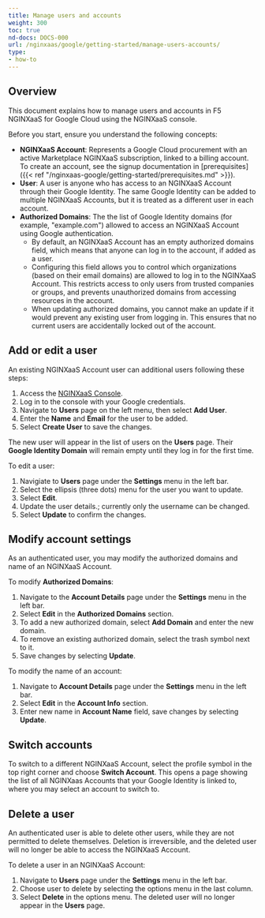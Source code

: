 ```yaml
---
title: Manage users and accounts
weight: 300
toc: true
nd-docs: DOCS-000
url: /nginxaas/google/getting-started/manage-users-accounts/
type:
- how-to
---
```


## Overview

This document explains how to manage users and accounts in F5 NGINXaaS for Google Cloud using the NGINXaaS console. 

Before you start, ensure you understand the following concepts:

- **NGINXaaS Account**: Represents a Google Cloud procurement with an active Marketplace NGINXaaS subscription, linked to a billing account. To create an account, see the signup documentation in [prerequisites]({{< ref "/nginxaas-google/getting-started/prerequisites.md" >}}).
- **User**: A user is anyone who has access to an NGINXaaS Account through their Google Identity. The same Google Identity can be added to multiple NGINXaaS Accounts, but it is treated as a different user in each account. 
- **Authorized Domains**: The the list of Google Identity domains (for example, "example.com") allowed to access an NGINXaaS Account using Google authentication. 
   - By default, an NGINXaaS Account has an empty authorized domains field, which means that anyone can log in to the account, if added as a user.
   - Configuring this field allows you to control which organizations (based on their email domains) are allowed to log in to the NGINXaaS Account. This restricts access to only users from trusted companies or groups, and prevents unauthorized domains from accessing resources in the account.
   - When updating authorized domains, you cannot make an update if it would prevent any existing user from logging in. This ensures that no current users are accidentally locked out of the account. 

## Add or edit a user

An existing NGINXaaS Account user can additional users following these steps:

1. Access the [NGINXaaS Console](https://console.nginxaas.net/).
1. Log in to the console with your Google credentials.
1. Navigate to **Users** page on the left menu, then select **Add User**.
1. Enter the **Name** and **Email** for the user to be added.
1. Select **Create User** to save the changes.

The new user will appear in the list of users on the **Users** page. Their **Google Identity Domain** will remain empty until they log in for the first time.

To edit a user:

1. Navigiate to **Users** page under the **Settings** menu in the left bar.
1. Select the  ellipsis (three dots) menu for the user you want to update.
1. Select **Edit**. 
1. Update the user details.; currently only the username can be changed.
1. Select  **Update** to confirm the changes.

## Modify account settings

As an authenticated user, you may modify the authorized domains and name of an NGINXaaS Account.


To modify **Authorized Domains**: 
1. Navigate to the **Account Details** page under the **Settings** menu in the left bar. 
2. Select **Edit** in the **Authorized Domains** section.
3. To add a new authorized domain, select **Add Domain** and enter the new domain. 
4. To remove an existing authorized domain, select the trash symbol next to it. 
6. Save changes by selecting **Update**.

To modify the name of an account:
1. Navigate to **Account Details** page under the **Settings** menu in the left bar. 
2. Select **Edit** in the **Account Info** section.
3. Enter new name in **Account Name** field, save changes by selecting **Update**. 

## Switch accounts
To switch to a different NGINXaaS Account, select the profile symbol in the top right corner and choose **Switch Account**. This opens a page showing the list of all NGINXaas Accounts that your Google Identity is linked to, where you may select an account to switch to. 

## Delete a user
An authenticated user is able to delete other users, while they are not permitted to delete themselves. Deletion is irreversible, and the deleted user will no longer be able to access the NGINXaaS Account. 

To delete a user in an NGINXaaS Account:
1. Navigate to **Users** page under the **Settings** menu in the left bar.
2. Choose user to delete by selecting the options menu in the last column. 
3. Select **Delete** in the options menu. The deleted user will no longer appear in the **Users** page. 
